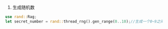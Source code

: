 1. 生成随机数
```rust
use rand::Rag;
let secret_number = rand::thread_rng().gen_range(0..10);//生成一个0~9之间的随机数
```
